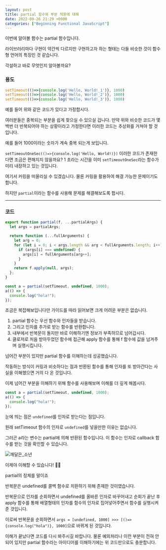 ```yaml
---
layout: post
title: partial 함수와 부분 적용에 대해
date: 2022-09-26 21:29 +0900
categories: ["Beginning Functional JavaScript"]
---
```



이번에 알아볼 함수는 partial 함수입니다.

라이브러리마다 구현이 약간씩 다르지만 구현하고자 하는 형태는 다들 비슷한 것이 함수형 언어의 특징인 것 같습니다.


각설하고 바로 무엇인지 알아볼까요?


### 용도

```js
setTimeout(()=>{console.log('Hello, World!_1')}, 1000)
setTimeout(()=>{console.log('Hello, World!_2')}, 1000)
setTimeout(()=>{console.log('Hello, World!_3')}, 1000)
```
예를 들어 위와 같은 코드가 있다고 가정합시다.


여러분들은 중복되는 부분을 쉽게 찾으실 수 있으실 겁니다. 만약 위와 비슷한 코드가 몇 백번 더 반복되어야 하는 상황이라고 가정한다면
이러한 코드는 추상화를 거쳐야 할 것입니다.


예를 들어 1000이라는 숫자가 계속 중복 되는게 보입니다. 

`setTimeoutOneSec(()=>{console.log('Hello, World!)})` 이러한 코드가 존재한다면 조금은
편해지지 않을까요? 1 초라는 시간을 이미 `setTimeoutOneSec`라는 함수가 미리 내장하고 있는 것입니다.


여기서 커링을 떠올리실 수 있겠습니다. 물론 커링을 활용하여 해결 가능한 문제이기도 합니다.


하지만 `partial`이라는 함수를 사용해 문제를 해결해보도록 합시다.


---


### 코드

```js
export function partial(f, ...partialArgs) {
  let args = partialArgs;

  return function (...fullArguments) {
    let arg = 0;
    for (let i = 0; i < args.length && arg < fullArguments.length; i++) {
      if (args[i] === undefined) {
        args[i] = fullArguments[arg++];
      }
    }
    return f.apply(null, args);
  };
}

const a = partial(setTimeout, undefined, 1000);
a(() => {
  console.log("hola!");
});

```

조금은 복잡해보입니다만 가이드를 따라 읽어보면 크게 어려운 부분은 없습니다.


1. partial 함수는 우선 함수와 인자들을 받습니다.
2. 그리고 인자를 추가로 받는 함수를 반환합니다.
3. 내부에서 반복문이 돌지만 바로 이해하기엔 정보가 부족하므로 넘어갑시다.
4. 클로저로 처음 받아두었던 함수에 접근해 apply 함수를 통해 f 함수에 값을 넘겨주며 실행시킵니다.

넘어간 부분이 있지만 partial 함수를 이해하는데 성공했습니다. 

작동하는 방식이 커링과 비슷하다는 점과 반환된 함수를 통해 인자를 또 받아간다는 사실을 이해했으면 거의 다 온 것입니다.



이제 넘어간 부분을 이해하기 위해 함수를 사용해보며 이해를 더 깊게 해봅시다.


```js
const a = partial(setTimeout, undefined, 1000);
a(() => {
  console.log("hola!");
});
```

눈에 띄는 점은 `undefined`를 인자로 받는다는 점입니다.

원래 setTimeout 함수의 인자로 `undefined`를 넣을만한 이유는 없습니다.

그러곤 a라는 변수는 partial에 의해 반환된 함수입니다. 
이 함수는 인자로 callback 함수를 받는 것을 확인할 수 있습니다.


![깨달은_소년](https://mblogthumb-phinf.pstatic.net/MjAyMDA1MTJfMTY4/MDAxNTg5MjE1ODQyMDM4.YNI2hUs08n7dRnc_oLBRDh57Bd4l7bsXMqdv9jOKz5Mg.Z7QfBAm1ysUYhvOtIUFfctiuaWSrl-obPt4obPBaKCEg.JPEG.z12wow/DA3FC70F-5BC4-441C-A09B-E6D199CC9E05-4613-000001D10EB35418_file.jpg?type=w800)


이제야 이해할 수 있습니다! 🙆‍♂️ 

partial의 정체를 말이죠


반복문은 undefined를 콜백 함수로 치환하기 위해 존재한 것이였습니다.

반복문으로 인자를 순회하면서 undefined를 올바른 인자로 바꾸어내고 순회가 끝난 후 apply 함수를 통해
배열형태의 인자를 함수의 인자로 집어넣어주면서 함수를 실행시켜준 것입니다.

이로써 반복문을 순회하면서 `args = [undefined, 1000] >>> [()=>{console.log("hola")}, 1000]`으로 바뀌게 된 것입니다.


이해가 끝났다면 코드를 다시 봐주시길 바랍니다. 물론 예외처리나 이런 부분이 전혀 안되어 있지만 partial 함수라는
아이디어를 이해하기에는 위 코드만으로도 충분합니다.



    